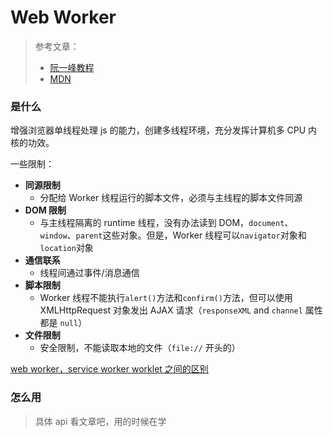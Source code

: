 # Web Worker

> 参考文章：
>
> - [阮一峰教程](https://www.ruanyifeng.com/blog/2018/07/web-worker.html)
> - [MDN](https://developer.mozilla.org/en-US/docs/Web/API/Worker)

### 是什么

增强浏览器单线程处理 js 的能力，创建多线程环境，充分发挥计算机多 CPU 内核的功效。

一些限制：

- **同源限制**
  - 分配给 Worker 线程运行的脚本文件，必须与主线程的脚本文件同源
- **DOM 限制**
  - 与主线程隔离的 runtime 线程，没有办法读到 DOM，`document`、`window`、`parent`这些对象。但是，Worker 线程可以`navigator`对象和`location`对象
- **通信联系**
  - 线程间通过事件/消息通信
- **脚本限制**
  - Worker 线程不能执行`alert()`方法和`confirm()`方法，但可以使用 XMLHttpRequest 对象发出 AJAX 请求（`responseXML` and `channel` 属性都是 `null`）
- **文件限制**
  - 安全限制，不能读取本地的文件（`file://` 开头的）

[web worker，service worker worklet 之间的区别](https://www.jianshu.com/p/e2cdc78ff47c)

### 怎么用

> 具体 api 看文章吧，用的时候在学
